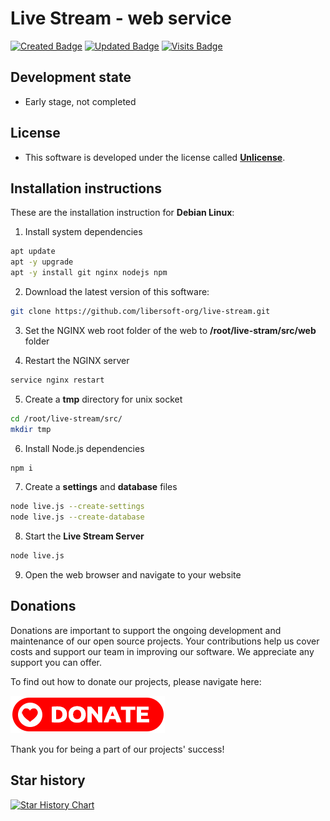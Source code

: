 # Live Stream - web service

[![Created Badge](https://badges.pufler.dev/created/libersoft-org/live-stream)](https://badges.pufler.dev) [![Updated Badge](https://badges.pufler.dev/updated/libersoft-org/live-stream)](https://badges.pufler.dev) [![Visits Badge](https://badges.pufler.dev/visits/libersoft-org/live-stream)](https://badges.pufler.dev)

## Development state

- Early stage, not completed

## License

- This software is developed under the license called [**Unlicense**](./LICENSE).

## Installation instructions

These are the installation instruction for **Debian Linux**:

1. Install system dependencies

```bash
apt update
apt -y upgrade
apt -y install git nginx nodejs npm
```

2. Download the latest version of this software:

```bash
git clone https://github.com/libersoft-org/live-stream.git
```

3. Set the NGINX web root folder of the web to **/root/live-stram/src/web** folder

4. Restart the NGINX server

```bash
service nginx restart
```

5. Create a **tmp** directory for unix socket

```bash
cd /root/live-stream/src/
mkdir tmp
```

6. Install Node.js dependencies

```bash
npm i
```

7. Create a **settings** and **database** files
```bash
node live.js --create-settings
node live.js --create-database
```

8. Start the **Live Stream Server**

```bash
node live.js
```

9. Open the web browser and navigate to your website

## Donations

Donations are important to support the ongoing development and maintenance of our open source projects. Your contributions help us cover costs and support our team in improving our software. We appreciate any support you can offer.

To find out how to donate our projects, please navigate here:

[![Donate](https://raw.githubusercontent.com/libersoft-org/documents/main/donate.png)](https://libersoft.org/donations)

Thank you for being a part of our projects' success!

## Star history

[![Star History Chart](https://api.star-history.com/svg?repos=libersoft-org/live-stream&type=Date)](https://star-history.com/#libersoft-org/live-stream&Date)
